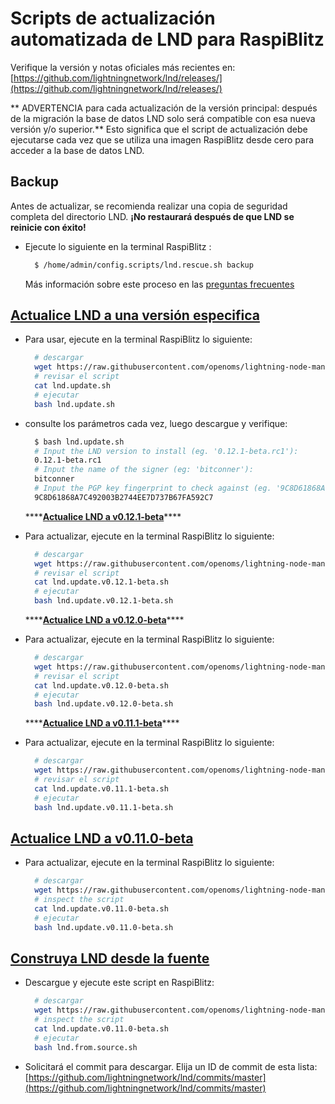 # Scripts de actualización automatizada de LND para RaspiBlitz

Verifique la versión y notas oficiales más recientes en: [https://github.com/lightningnetwork/lnd/releases/](https://github.com/lightningnetwork/lnd/releases/)

** ADVERTENCIA para cada actualización de la versión principal: después de la migración la base de datos LND solo será compatible con esa nueva versión y/o superior.**
Esto significa que el script de actualización debe ejecutarse cada vez que se utiliza una imagen RaspiBlitz desde cero para acceder a la base de datos LND.

## Backup

Antes de actualizar, se recomienda realizar una copia de seguridad completa del directorio LND.
**¡No restaurará después de que LND se reinicie con éxito!**

* Ejecute lo siguiente en la terminal RaspiBlitz :

  ```bash
    $ /home/admin/config.scripts/lnd.rescue.sh backup
  ```

  Más información sobre este proceso en las [preguntas frecuentes](https://github.com/rootzoll/raspiblitz/blob/master/FAQ.md#2-making-a-complete-lnd-data-backup)

## [Actualice LND a una versión especifica](https://github.com/openoms/lightning-node-management/tree/4d79ea41252f3fb2729aa9c2bd2be591b7c98299/lnd.updates/lnd.update.sh)

* Para usar, ejecute en la terminal RaspiBlitz lo siguiente:

  ```bash
    # descargar
    wget https://raw.githubusercontent.com/openoms/lightning-node-management/master/lnd.updates/lnd.update.sh
    # revisar el script
    cat lnd.update.sh
    # ejecutar
    bash lnd.update.sh
  ```

* consulte los parámetros cada vez, luego descargue y verifique:

  ```bash
    $ bash lnd.update.sh
    # Input the LND version to install (eg. '0.12.1-beta.rc1'):
    0.12.1-beta.rc1
    # Input the name of the signer (eg: 'bitconner'):
    bitconner
    # Input the PGP key fingerprint to check against (eg. '9C8D61868A7C492003B2744EE7D737B67FA592C7'):
    9C8D61868A7C492003B2744EE7D737B67FA592C7
  ```

  \*\*\*\*[**Actualice LND a v0.12.1-beta**](https://github.com/openoms/lightning-node-management/tree/4d79ea41252f3fb2729aa9c2bd2be591b7c98299/lnd.updates/lnd.update.v0.12.1-beta.sh)\*\*\*\*

* Para actualizar, ejecute en la terminal RaspiBlitz lo siguiente:

  ```bash
    # descargar
    wget https://raw.githubusercontent.com/openoms/lightning-node-management/master/lnd.updates/lnd.update.v0.12.1-beta.sh
    # revisar el script
    cat lnd.update.v0.12.1-beta.sh
    # ejecutar
    bash lnd.update.v0.12.1-beta.sh
  ```

  \*\*\*\*[**Actualice LND a v0.12.0-beta**](https://github.com/openoms/lightning-node-management/tree/4d79ea41252f3fb2729aa9c2bd2be591b7c98299/lnd.updates/lnd.update.v0.12.0-beta.sh)\*\*\*\*

* Para actualizar, ejecute en la terminal RaspiBlitz lo siguiente:

  ```bash
    # descargar
    wget https://raw.githubusercontent.com/openoms/lightning-node-management/master/lnd.updates/lnd.update.v0.12.0-beta.sh
    # revisar el script
    cat lnd.update.v0.12.0-beta.sh
    # ejecutar
    bash lnd.update.v0.12.0-beta.sh
  ```

  \*\*\*\*[**Actualice LND a v0.11.1-beta**](https://github.com/openoms/lightning-node-management/tree/4d79ea41252f3fb2729aa9c2bd2be591b7c98299/lnd.updates/lnd.update.v0.11.1-beta.sh)\*\*\*\*

* Para actualizar, ejecute en la terminal RaspiBlitz lo siguiente:

  ```bash
    # descargar
    wget https://raw.githubusercontent.com/openoms/lightning-node-management/master/lnd.updates/lnd.update.v0.11.1-beta.sh
    # revisar el script
    cat lnd.update.v0.11.1-beta.sh
    # ejecutar
    bash lnd.update.v0.11.1-beta.sh
  ```

## [Actualice LND a v0.11.0-beta](https://github.com/openoms/lightning-node-management/tree/4d79ea41252f3fb2729aa9c2bd2be591b7c98299/lnd.updates/lnd.update.v0.11.0-beta.sh)

* Para actualizar, ejecute en la terminal RaspiBlitz lo siguiente:

  ```bash
    # descargar
    wget https://raw.githubusercontent.com/openoms/lightning-node-management/master/lnd.updates/lnd.update.v0.11.0-beta.sh
    # inspect the script
    cat lnd.update.v0.11.0-beta.sh
    # ejecutar
    bash lnd.update.v0.11.0-beta.sh
  ```

## [Construya LND desde la fuente](https://github.com/openoms/lightning-node-management/tree/4d79ea41252f3fb2729aa9c2bd2be591b7c98299/lnd.updates/lnd.from.source.sh)

* Descargue y ejecute este script en RaspiBlitz:

  ```bash
    # descargar
    wget https://raw.githubusercontent.com/openoms/lightning-node-management/master/lnd.updates/lnd.from.source.sh
    # inspect the script
    cat lnd.update.v0.11.0-beta.sh
    # ejecutar
    bash lnd.from.source.sh
  ```

* Solicitará el commit para descargar. Elija un ID de commit de esta lista: [https://github.com/lightningnetwork/lnd/commits/master](https://github.com/lightningnetwork/lnd/commits/master)
